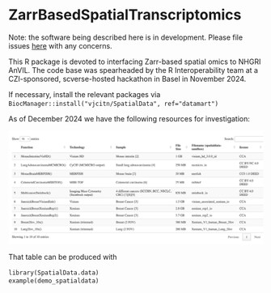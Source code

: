 # ZarrBasedSpatialTranscriptomics

Note: the software being described here is in development.  Please
file issues [here](https://github.com/vjcitn/SpatialData) with any concerns.

This R package is devoted to interfacing Zarr-based spatial omics to NHGRI AnVIL.
The code base was spearheaded by the R Interoperability team at a CZI-sponsored,
scverse-hosted hackathon in Basel in November 2024.

If necessary,
install the relevant
packages via `BiocManager::install("vjcitn/SpatialData", ref="datamart")`

As of December 2024 we have the following resources for investigation:

![](man/figures/scrshot.png)

That table can be produced with
```
library(SpatialData.data)
example(demo_spatialdata)
```



